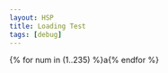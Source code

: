 ```yaml
---
layout: HSP
title: Loading Test
tags: [debug]
---
```


<div style="display:flex; flex-wrap:wrap; width:100%;">
{% for num in (1..235) %}
<p style="margin:0px">a</p>
{% endfor %}
</div>